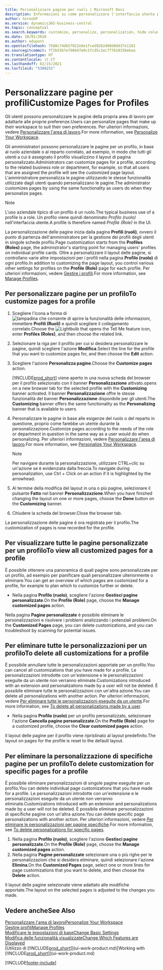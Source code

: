 ```yaml
---
title: Personalizzare pagine per ruoli | Microsoft Docs
description: Informazioni su come personalizzare l'interfaccia utente per un profilo (ruolo) di modo che tutti gli utenti assegnati a quel ruolo vedano un'area di lavoro personalizzata.
author: SorenGP
ms.service: dynamics365-business-central
ms.topic: conceptual
ms.search.keywords: customize, personalize, personalization, hide columns, remove fields, move fields
ms.date: 10/01/2020
ms.author: edupont
ms.openlocfilehash: 7588c74db57022e9e1fced9262408d0dd37e1181
ms.sourcegitcommit: ff2b55b7e790447e0c1fcd5c2ec7f7610338ebaa
ms.translationtype: HT
ms.contentlocale: it-IT
ms.lasthandoff: 02/15/2021
ms.locfileid: "5389251"
---
```

# <a name="customize-pages-for-profiles"></a><span data-ttu-id="f15df-103">Personalizzare pagine per profili</span><span class="sxs-lookup"><span data-stu-id="f15df-103">Customize Pages for Profiles</span></span>
<span data-ttu-id="f15df-104">Gli utenti possono personalizzare le pagine della propria area di lavoro per adattarle alle proprie preferenze.</span><span class="sxs-lookup"><span data-stu-id="f15df-104">Users can personalize pages that make up their workspace to suit their own preferences.</span></span> <span data-ttu-id="f15df-105">Per ulteriori informazioni, vedere [Personalizzare l'area di lavoro](ui-personalization-user.md).</span><span class="sxs-lookup"><span data-stu-id="f15df-105">For more information, see [Personalize Your Workspace](ui-personalization-user.md).</span></span>

<span data-ttu-id="f15df-106">Gli amministratori possono personalizzare le pagine per un profilo, in base al ruolo aziendale o al reparto correlato, ad esempio, in modo che tutti gli utenti a cui è assegnato il profilo visualizzino il layout di pagina personalizzato.</span><span class="sxs-lookup"><span data-stu-id="f15df-106">Administrators can customize pages for a profile, according to the related business role or department, for example, so that all users that are assigned the profile will see the customized page layout.</span></span> <span data-ttu-id="f15df-107">L'amministratore personalizza le pagine utilizzando le stesse funzionalità utilizzate dagli utenti quando personalizzano le pagine.</span><span class="sxs-lookup"><span data-stu-id="f15df-107">The administrator customizes pages by using the same functionality as users do when they personalize pages.</span></span>

> [!NOTE]
> <span data-ttu-id="f15df-108">L'uso aziendale tipico di un profilo è un ruolo.</span><span class="sxs-lookup"><span data-stu-id="f15df-108">The typical business use of a profile is a role.</span></span> <span data-ttu-id="f15df-109">Un profilo viene quindi denominato *Profilo (ruolo)* nell'interfaccia utente.</span><span class="sxs-lookup"><span data-stu-id="f15df-109">A profile is therefore named *Profile (Role)* in the UI.</span></span>

<span data-ttu-id="f15df-110">La personalizzazione delle pagine inizia dalla pagina **Profili (ruoli)**, ovvero il punto di partenza dell'amministratore per la gestione dei profili degli utenti in singole schede profilo.</span><span class="sxs-lookup"><span data-stu-id="f15df-110">Page customization starts from the **Profiles (Roles)** page, the administrator's starting point for managing users' profiles on individual profile cards.</span></span> <span data-ttu-id="f15df-111">Oltre a personalizzare il layout delle pagine, si controllano varie altre impostazioni per i profili nella pagina **Profilo (ruolo)** di ogni profilo.</span><span class="sxs-lookup"><span data-stu-id="f15df-111">In addition to customizing the page layout, you control various other settings for profiles on the **Profile (Role)** page for each profile.</span></span> <span data-ttu-id="f15df-112">Per ulteriori informazioni, vedere [Gestire i profili](admin-users-profiles-roles.md).</span><span class="sxs-lookup"><span data-stu-id="f15df-112">For more information, see [Manage Profiles](admin-users-profiles-roles.md).</span></span>

## <a name="to-customize-pages-for-a-profile"></a><span data-ttu-id="f15df-113">Per personalizzare pagine per un profilo</span><span class="sxs-lookup"><span data-stu-id="f15df-113">To customize pages for a profile</span></span>
1. <span data-ttu-id="f15df-114">Scegliere l'icona a forma di ![lampadina che consente di aprire la funzionalità delle informazioni](media/ui-search/search_small.png "Informazioni sull'operazione che si desidera eseguire"), immettere **Profili (Ruoli)** e quindi scegliere il collegamento correlato.</span><span class="sxs-lookup"><span data-stu-id="f15df-114">Choose the ![Lightbulb that opens the Tell Me feature](media/ui-search/search_small.png "Tell me what you want to do") icon, enter **Profiles (Roles)**, and then choose the related link.</span></span>
2. <span data-ttu-id="f15df-115">Selezionare la riga per il profilo per cui si desidera personalizzare le pagine, quindi scegliere l'azione **Modifica**.</span><span class="sxs-lookup"><span data-stu-id="f15df-115">Select the line for the profile that you want to customize pages for, and then choose the **Edit** action.</span></span>
3. <span data-ttu-id="f15df-116">Scegliere l'azione **Personalizza pagine**.</span><span class="sxs-lookup"><span data-stu-id="f15df-116">Choose the **Customize pages** action.</span></span>

    [!INCLUDE[prod_short](includes/prod_short.md)] <span data-ttu-id="f15df-117">viene aperto in una nuova scheda del browser per il profilo selezionato con il banner **Personalizzazione** attivato.</span><span class="sxs-lookup"><span data-stu-id="f15df-117">opens on a new browser tab for the selected profile with the **Customizing** banner activated.</span></span> <span data-ttu-id="f15df-118">Il banner **Personalizzazione** offre le stesse funzionalità del banner **Personalizzazione** disponibile per gli utenti.</span><span class="sxs-lookup"><span data-stu-id="f15df-118">The **Customizing** banner offers the same functionality as the **Personalizing** banner that is available to users.</span></span>

4. <span data-ttu-id="f15df-119">Personalizzare le pagine in base alle esigenze del ruolo o del reparto in questione, proprio come farebbe un utente durante la personalizzazione.</span><span class="sxs-lookup"><span data-stu-id="f15df-119">Customize pages according to the needs of the role or department in question in the same way as a user would do when personalizing.</span></span> <span data-ttu-id="f15df-120">Per ulteriori informazioni, vedere [Personalizzare l'area di lavoro](ui-personalization-user.md).</span><span class="sxs-lookup"><span data-stu-id="f15df-120">For more information, see [Personalize Your Workspace](ui-personalization-user.md).</span></span>

    > [!NOTE]
    > <span data-ttu-id="f15df-121">Per navigare durante la personalizzazione, utilizzare CTRL+clic su un'azione se è evidenziata dalla freccia.</span><span class="sxs-lookup"><span data-stu-id="f15df-121">To navigate during personalization, use Ctrl + Click on an action if it is highlighted by the arrowhead.</span></span>

5. <span data-ttu-id="f15df-122">Al termine della modifica del layout in una o più pagine, selezionare il pulsante **Fatto** nel banner **Personalizzazione**.</span><span class="sxs-lookup"><span data-stu-id="f15df-122">When you have finished changing the layout on one or more pages, choose the **Done** button on the **Customizing** banner.</span></span>
6. <span data-ttu-id="f15df-123">Chiudere la scheda del browser.</span><span class="sxs-lookup"><span data-stu-id="f15df-123">Close the browser tab.</span></span>

<span data-ttu-id="f15df-124">La personalizzazione delle pagine è ora registrata per il profilo.</span><span class="sxs-lookup"><span data-stu-id="f15df-124">The customization of pages is now recorded for the profile.</span></span>

## <a name="to-view-all-customized-pages-for-a-profile"></a><span data-ttu-id="f15df-125">Per visualizzare tutte le pagine personalizzate per un profilo</span><span class="sxs-lookup"><span data-stu-id="f15df-125">To view all customized pages for a profile</span></span>

<span data-ttu-id="f15df-126">È possibile ottenere una panoramica di quali pagine sono personalizzate per un profilo, ad esempio per pianificare quali personalizzare ulteriormente o eliminare.</span><span class="sxs-lookup"><span data-stu-id="f15df-126">You can get an overview of which pages are customized for a profile, for example to plan which to customize further or delete.</span></span>

- <span data-ttu-id="f15df-127">Nella pagina **Profilo (ruolo)**, scegliere l'azione **Gestisci pagine personalizzate**.</span><span class="sxs-lookup"><span data-stu-id="f15df-127">On the **Profile (Role)** page, choose the **Manage customized pages** action.</span></span>

<span data-ttu-id="f15df-128">Nella pagina **Pagine personalizzate** è possibile eliminare le personalizzazioni e risolvere i problemi analizzando i potenziali problemi.</span><span class="sxs-lookup"><span data-stu-id="f15df-128">On the **Customized Pages** page, you can delete customizations, and you can troubleshoot by scanning for potential issues.</span></span>  

## <a name="to-delete-all-customizations-for-a-profile"></a><span data-ttu-id="f15df-129">Per eliminare tutte le personalizzazioni per un profilo</span><span class="sxs-lookup"><span data-stu-id="f15df-129">To delete all customizations for a profile</span></span>
<span data-ttu-id="f15df-130">È possibile annullare tutte le personalizzazioni apportate per un profilo.</span><span class="sxs-lookup"><span data-stu-id="f15df-130">You can cancel all customizations that you have made for a profile.</span></span> <span data-ttu-id="f15df-131">Le personalizzazioni introdotte con un'estensione e le personalizzazioni eseguite da un utente non verranno eliminate.</span><span class="sxs-lookup"><span data-stu-id="f15df-131">Customizations introduced with an extension and personalizations made by a user will not be deleted.</span></span> <span data-ttu-id="f15df-132">È possibile eliminare tutte le personalizzazioni con un'altra azione.</span><span class="sxs-lookup"><span data-stu-id="f15df-132">You can delete all personalizations with another action.</span></span> <span data-ttu-id="f15df-133">Per ulteriori informazioni, vedere [Per eliminare tutte le personalizzazioni eseguite da un utente](admin-users-profiles-roles.md#to-delete-all-personalizations-made-by-a-user).</span><span class="sxs-lookup"><span data-stu-id="f15df-133">For more information, see [To delete all personalizations made by a user](admin-users-profiles-roles.md#to-delete-all-personalizations-made-by-a-user).</span></span>

- <span data-ttu-id="f15df-134">Nella pagina **Profilo (ruolo)** per un profilo personalizzato, selezionare l'azione **Cancella pagine personalizzate**.</span><span class="sxs-lookup"><span data-stu-id="f15df-134">On the **Profile (Role)** page for a customized profile, choose the **Clear customized pages** action.</span></span>

<span data-ttu-id="f15df-135">Il layout delle pagine per il profilo viene ripristinato al layout predefinito.</span><span class="sxs-lookup"><span data-stu-id="f15df-135">The layout on pages for the profile is reset to the default layout.</span></span>  

## <a name="to-delete-customization-for-specific-pages-for-a-profile"></a><span data-ttu-id="f15df-136">Per eliminare la personalizzazione di specifiche pagine per un profilo</span><span class="sxs-lookup"><span data-stu-id="f15df-136">To delete customization for specific pages for a profile</span></span>
<span data-ttu-id="f15df-137">È possibile eliminare personalizzazioni di singole pagine eseguite per un profilo.</span><span class="sxs-lookup"><span data-stu-id="f15df-137">You can delete individual page customizations that you have made for a profile.</span></span> <span data-ttu-id="f15df-138">Le personalizzazioni introdotte con un'estensione e le personalizzazioni eseguite da un utente non verranno eliminate.</span><span class="sxs-lookup"><span data-stu-id="f15df-138">Customizations introduced with an extension and personalizations made by a user will not be deleted.</span></span> <span data-ttu-id="f15df-139">È possibile eliminare personalizzazioni di specifiche pagine con un'altra azione.</span><span class="sxs-lookup"><span data-stu-id="f15df-139">You can delete specific page personalizations with another action.</span></span> <span data-ttu-id="f15df-140">Per ulteriori informazioni, vedere [Per eliminare le personalizzazioni per pagine specifiche](admin-users-profiles-roles.md#to-delete-personalizations-for-specific-pages).</span><span class="sxs-lookup"><span data-stu-id="f15df-140">For more information, see [To delete personalizations for specific pages](admin-users-profiles-roles.md#to-delete-personalizations-for-specific-pages).</span></span>

1. <span data-ttu-id="f15df-141">Nella pagina **Profilo (ruolo)**, scegliere l'azione **Gestisci pagine personalizzate**.</span><span class="sxs-lookup"><span data-stu-id="f15df-141">On the **Profile (Role)** page, choose the **Manage customized pages** action.</span></span>
2. <span data-ttu-id="f15df-142">Nella pagina **Pagine personalizzate** selezionare una o più righe per le personalizzazioni che si desidera eliminare, quindi selezionare l'azione **Elimina**.</span><span class="sxs-lookup"><span data-stu-id="f15df-142">On the **Customized Pages** page, select one or more lines for page customizations that you want to delete, and then choose the **Delete** action.</span></span>

<span data-ttu-id="f15df-143">Il layout delle pagine selezionate viene adattato alle modifiche apportate.</span><span class="sxs-lookup"><span data-stu-id="f15df-143">The layout on the selected pages is adjusted to the changes you made.</span></span>

## <a name="see-also"></a><span data-ttu-id="f15df-144">Vedere anche</span><span class="sxs-lookup"><span data-stu-id="f15df-144">See Also</span></span>

[<span data-ttu-id="f15df-145">Personalizzare l'area di lavoro</span><span class="sxs-lookup"><span data-stu-id="f15df-145">Personalize Your Workspace</span></span>](ui-personalization-user.md)  
[<span data-ttu-id="f15df-146">Gestire profili</span><span class="sxs-lookup"><span data-stu-id="f15df-146">Manage Profiles</span></span>](admin-users-profiles-roles.md)  
[<span data-ttu-id="f15df-147">Modificare le impostazioni di base</span><span class="sxs-lookup"><span data-stu-id="f15df-147">Change Basic Settings</span></span>](ui-change-basic-settings.md)  
[<span data-ttu-id="f15df-148">Modifica delle funzionalità visualizzate</span><span class="sxs-lookup"><span data-stu-id="f15df-148">Change Which Features are Displayed</span></span>](ui-experiences.md)  
<span data-ttu-id="f15df-149">[Utilizzo di [!INCLUDE[prod_short](includes/prod_short.md)]](ui-work-product.md)</span><span class="sxs-lookup"><span data-stu-id="f15df-149">[Working with [!INCLUDE[prod_short](includes/prod_short.md)]](ui-work-product.md)</span></span>  


[!INCLUDE[footer-include](includes/footer-banner.md)]